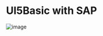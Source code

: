 # UI5Basic with SAP

![image](https://github.com/hansung0904/UI5Basic/assets/86256087/5c94bd66-2d7a-49f7-9d11-5b72861afc3d)
